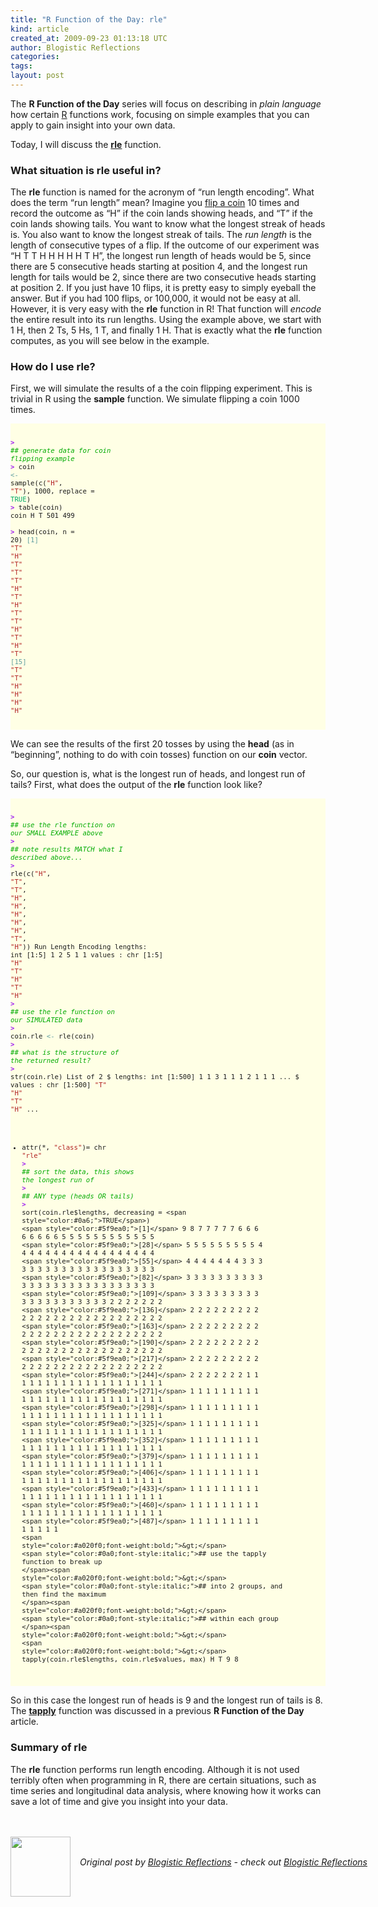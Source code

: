 ```yaml
---
title: "R Function of the Day: rle"
kind: article
created_at: 2009-09-23 01:13:18 UTC
author: Blogistic Reflections
categories: 
tags: 
layout: post
---
```

<p>
The <b>R Function of the Day</b> series will focus on describing in <i>plain language</i> how certain <a href="http://www.R-project.org">R</a> functions work, focusing on simple examples that you can apply to gain insight into your own data.
</p>
<p>
Today, I will discuss the <a href="http://finzi.psych.upenn.edu/R/library/base/html/rle.html"><b>rle</b></a> function.
</p>
<div id="outline-container-1.1" class="outline-3">
<h3 id="sec-1.1">What situation is rle useful in? </h3>
<div id="text-1.1">
<p>
The <b>rle</b> function is named for the acronym of &#8220;run length encoding&#8221;. What does the term &#8220;run length&#8221; mean?  Imagine you <a href="http://www.codingthewheel.com/archives/the-coin-flip-a-fundamentally-unfair-proposition">flip a coin</a> 10 times and record the outcome as &#8220;H&#8221; if the coin lands showing heads, and &#8220;T&#8221; if the coin lands showing tails.  You want to know what the longest streak of heads is.  You also want to know the longest streak of tails.  The <i>run length</i> is the length of consecutive types of a flip.  If the outcome of our experiment was &#8220;H T T H H H H H T H&#8221;, the longest run length of heads would be 5, since there are 5 consecutive heads starting at position 4, and the longest run length for tails would be 2, since there are two consecutive heads starting at position 2. If you just have 10 flips, it is pretty easy to simply eyeball the answer.  But if you had 100 flips, or 100,000, it would not be easy at all.  However, it is very easy with the <b>rle</b> function in R! That function will <i>encode</i> the entire result into its run lengths.  Using the example above, we start with 1 H, then 2 Ts, 5 Hs, 1 T, and finally 1 H.  That is exactly what the <b>rle</b> function computes, as you will see below in the example.
</p>
</div>
</div>
<div id="outline-container-1.2" class="outline-3">
<h3 id="sec-1.2">How do I use rle? </h3>
<div id="text-1.2">
<p>
First, we will simulate the results of a the coin flipping experiment.  This is trivial in R using the <b>sample</b> function. We simulate flipping a coin 1000 times.
</p>
<pre style="background-color:#FFFFE5;font-size:8pt;" class="src src-R-transcript">

<span style="color:#a020f0;font-weight:bold;">&gt;</span> <span style="color:#0a0;font-style:italic;">## generate data for coin flipping example 
</span><span style="color:#a020f0;font-weight:bold;">&gt;</span> coin <span style="color:#5f9ea0;">&lt;-</span> sample(c(<span style="color:#b22222;">"H"</span>, <span style="color:#b22222;">"T"</span>), 1000, replace = <span style="color:#0a6;">TRUE</span>)
<span style="color:#a020f0;font-weight:bold;">&gt;</span> table(coin) 
coin
  H   T 
501 499  
<span style="color:#a020f0;font-weight:bold;">&gt;</span> head(coin, n = 20)
 <span style="color:#5f9ea0;">[1]</span> <span style="color:#b22222;">"T"</span> <span style="color:#b22222;">"H"</span> <span style="color:#b22222;">"T"</span> <span style="color:#b22222;">"T"</span> <span style="color:#b22222;">"T"</span> <span style="color:#b22222;">"H"</span> <span style="color:#b22222;">"T"</span> <span style="color:#b22222;">"H"</span> <span style="color:#b22222;">"T"</span> <span style="color:#b22222;">"T"</span> <span style="color:#b22222;">"H"</span> <span style="color:#b22222;">"T"</span> <span style="color:#b22222;">"H"</span> <span style="color:#b22222;">"T"</span>
<span style="color:#5f9ea0;">[15]</span> <span style="color:#b22222;">"T"</span> <span style="color:#b22222;">"T"</span> <span style="color:#b22222;">"H"</span> <span style="color:#b22222;">"H"</span> <span style="color:#b22222;">"H"</span> <span style="color:#b22222;">"H"</span> 

</pre>
<p>
We can see the results of the first 20 tosses by using the <b>head</b> (as in &#8220;beginning&#8221;, nothing to do with coin tosses) function on our <b>coin</b> vector.
</p>
<p>
So, our question is, what is the longest run of heads, and longest run of tails?  First, what does the output of the <b>rle</b> function look like?
</p>
<pre style="background-color:#FFFFE5;font-size:8pt;" class="src src-R-transcript">

<span style="color:#a020f0;font-weight:bold;">&gt;</span> <span style="color:#0a0;font-style:italic;">## use the rle function on our SMALL EXAMPLE above
</span><span style="color:#a020f0;font-weight:bold;">&gt;</span> <span style="color:#0a0;font-style:italic;">## note results MATCH what I described above... 
</span><span style="color:#a020f0;font-weight:bold;">&gt;</span> rle(c(<span style="color:#b22222;">"H"</span>, <span style="color:#b22222;">"T"</span>, <span style="color:#b22222;">"T"</span>, <span style="color:#b22222;">"H"</span>, <span style="color:#b22222;">"H"</span>, <span style="color:#b22222;">"H"</span>, <span style="color:#b22222;">"H"</span>, <span style="color:#b22222;">"H"</span>, <span style="color:#b22222;">"T"</span>, <span style="color:#b22222;">"H"</span>))
Run Length Encoding
  lengths: int [1:5] 1 2 5 1 1
  values : chr [1:5] <span style="color:#b22222;">"H"</span> <span style="color:#b22222;">"T"</span> <span style="color:#b22222;">"H"</span> <span style="color:#b22222;">"T"</span> <span style="color:#b22222;">"H"</span> 
<span style="color:#a020f0;font-weight:bold;">&gt;</span> <span style="color:#0a0;font-style:italic;">## use the rle function on our SIMULATED data
</span><span style="color:#a020f0;font-weight:bold;">&gt;</span> coin.rle <span style="color:#5f9ea0;">&lt;-</span> rle(coin)
<span style="color:#a020f0;font-weight:bold;">&gt;</span> <span style="color:#0a0;font-style:italic;">## what is the structure of the returned result? 
</span><span style="color:#a020f0;font-weight:bold;">&gt;</span> str(coin.rle)
List of 2
 $ lengths: int [1:500] 1 1 3 1 1 1 2 1 1 1 ...
 $ values : chr [1:500] <span style="color:#b22222;">"T"</span> <span style="color:#b22222;">"H"</span> <span style="color:#b22222;">"T"</span> <span style="color:#b22222;">"H"</span> ...
 - attr(*, <span style="color:#b22222;">"class"</span>)= chr <span style="color:#b22222;">"rle"</span> 
<span style="color:#a020f0;font-weight:bold;">&gt;</span> <span style="color:#0a0;font-style:italic;">## sort the data, this shows the longest run of
</span><span style="color:#a020f0;font-weight:bold;">&gt;</span> <span style="color:#0a0;font-style:italic;">## ANY type (heads OR tails)
</span><span style="color:#a020f0;font-weight:bold;">&gt;</span> sort(coin.rle$lengths, decreasing = <span style="color:#0a6;">TRUE</span>)
  <span style="color:#5f9ea0;">[1]</span> 9 8 7 7 7 7 7 6 6 6 6 6 6 6 6 5 5 5 5 5 5 5 5 5 5 5 5
 <span style="color:#5f9ea0;">[28]</span> 5 5 5 5 5 5 5 5 5 4 4 4 4 4 4 4 4 4 4 4 4 4 4 4 4 4 4
 <span style="color:#5f9ea0;">[55]</span> 4 4 4 4 4 4 4 3 3 3 3 3 3 3 3 3 3 3 3 3 3 3 3 3 3 3 3
 <span style="color:#5f9ea0;">[82]</span> 3 3 3 3 3 3 3 3 3 3 3 3 3 3 3 3 3 3 3 3 3 3 3 3 3 3 3
<span style="color:#5f9ea0;">[109]</span> 3 3 3 3 3 3 3 3 3 3 3 3 3 3 3 3 3 3 3 3 2 2 2 2 2 2 2
<span style="color:#5f9ea0;">[136]</span> 2 2 2 2 2 2 2 2 2 2 2 2 2 2 2 2 2 2 2 2 2 2 2 2 2 2 2
<span style="color:#5f9ea0;">[163]</span> 2 2 2 2 2 2 2 2 2 2 2 2 2 2 2 2 2 2 2 2 2 2 2 2 2 2 2
<span style="color:#5f9ea0;">[190]</span> 2 2 2 2 2 2 2 2 2 2 2 2 2 2 2 2 2 2 2 2 2 2 2 2 2 2 2
<span style="color:#5f9ea0;">[217]</span> 2 2 2 2 2 2 2 2 2 2 2 2 2 2 2 2 2 2 2 2 2 2 2 2 2 2 2
<span style="color:#5f9ea0;">[244]</span> 2 2 2 2 2 2 2 1 1 1 1 1 1 1 1 1 1 1 1 1 1 1 1 1 1 1 1
<span style="color:#5f9ea0;">[271]</span> 1 1 1 1 1 1 1 1 1 1 1 1 1 1 1 1 1 1 1 1 1 1 1 1 1 1 1
<span style="color:#5f9ea0;">[298]</span> 1 1 1 1 1 1 1 1 1 1 1 1 1 1 1 1 1 1 1 1 1 1 1 1 1 1 1
<span style="color:#5f9ea0;">[325]</span> 1 1 1 1 1 1 1 1 1 1 1 1 1 1 1 1 1 1 1 1 1 1 1 1 1 1 1
<span style="color:#5f9ea0;">[352]</span> 1 1 1 1 1 1 1 1 1 1 1 1 1 1 1 1 1 1 1 1 1 1 1 1 1 1 1
<span style="color:#5f9ea0;">[379]</span> 1 1 1 1 1 1 1 1 1 1 1 1 1 1 1 1 1 1 1 1 1 1 1 1 1 1 1
<span style="color:#5f9ea0;">[406]</span> 1 1 1 1 1 1 1 1 1 1 1 1 1 1 1 1 1 1 1 1 1 1 1 1 1 1 1
<span style="color:#5f9ea0;">[433]</span> 1 1 1 1 1 1 1 1 1 1 1 1 1 1 1 1 1 1 1 1 1 1 1 1 1 1 1
<span style="color:#5f9ea0;">[460]</span> 1 1 1 1 1 1 1 1 1 1 1 1 1 1 1 1 1 1 1 1 1 1 1 1 1 1 1
<span style="color:#5f9ea0;">[487]</span> 1 1 1 1 1 1 1 1 1 1 1 1 1 1 
<span style="color:#a020f0;font-weight:bold;">&gt;</span> <span style="color:#0a0;font-style:italic;">## use the tapply function to break up
</span><span style="color:#a020f0;font-weight:bold;">&gt;</span> <span style="color:#0a0;font-style:italic;">## into 2 groups, and then find the maximum
</span><span style="color:#a020f0;font-weight:bold;">&gt;</span> <span style="color:#0a0;font-style:italic;">## within each group
</span><span style="color:#a020f0;font-weight:bold;">&gt;</span> 
<span style="color:#a020f0;font-weight:bold;">&gt;</span> tapply(coin.rle$lengths, coin.rle$values, max)
H T 
9 8  

</pre>
<p>
So in this case the longest run of heads is 9 and the longest run of tails is 8.  The <a href="https://blogisticreflections.wordpress.com/2009/09/20/r-function-of-the-day-tapply/#"><b>tapply</b></a> function was discussed in a previous <b>R Function of the Day</b> article.
</p>
</div>
</div>
<div id="outline-container-1.3" class="outline-3">
<h3 id="sec-1.3">Summary of rle </h3>
<div id="text-1.3">
<p>
The <b>rle</b> function performs run length encoding.  Although it is not used terribly often when programming in R, there are certain situations, such as time series and longitudinal data analysis, where knowing how it works can save a lot of time and give you insight into your data.
</p>
</div>
</div><br />  <a rel="nofollow" href="http://feeds.wordpress.com/1.0/gocomments/blogisticreflections.wordpress.com/70/"><img alt="" border="0" src="http://feeds.wordpress.com/1.0/comments/blogisticreflections.wordpress.com/70/" /></a> <img alt="" border="0" src="https://pixel.wp.com/b.gif?host=blogisticreflections.wordpress.com&#038;blog=9541286&#038;post=70&#038;subd=blogisticreflections&#038;ref=&#038;feed=1" width="1" height="1" /><div class="author">
  <img src="" style="width: 96px; height: 96;">
  <span style="position: absolute; padding: 32px 15px;">
    <i>Original post by <a href="http://twitter.com/">Blogistic Reflections</a> - check out <a href="https://blogisticreflections.wordpress.com">Blogistic Reflections</a></i>
  </span>
</div>
